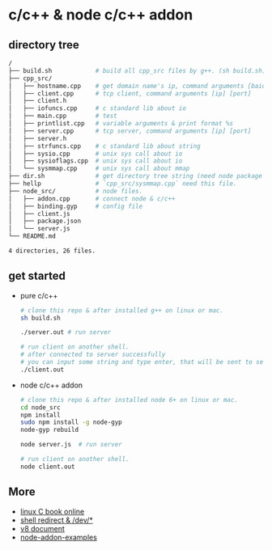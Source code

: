 # c/c++ & node c/c++ addon

## directory tree

```sh
/
├── build.sh            # build all cpp_src files by g++. (sh build.sh)
├── cpp_src/
│   ├── hostname.cpp    # get domain name's ip, command arguments [baidu.com]
│   ├── client.cpp      # tcp client, command arguments [ip] [port]
│   ├── client.h
│   ├── iofuncs.cpp     # c standard lib about io
│   ├── main.cpp        # test
│   ├── printlist.cpp   # variable arguments & print format %s
│   ├── server.cpp      # tcp server, command arguments [ip] [port]
│   ├── server.h
│   ├── strfuncs.cpp    # c standard lib about string
│   ├── sysio.cpp       # unix sys call about io
│   ├── sysioflags.cpp  # unix sys call about io
│   └── sysmmap.cpp     # unix sys call about mmap
├── dir.sh              # get directory tree string (need node package `print-dir`)
├── hellp               # `cpp_src/sysmmap.cpp` need this file.
├── node_src/           # node files.
│   ├── addon.cpp       # connect node & c/c++
│   ├── binding.gyp     # config file
│   ├── client.js
│   ├── package.json
│   └── server.js
└── README.md

4 directories, 26 files.
```

## get started

- pure c/c++
    ```sh
    # clone this repo & after installed g++ on linux or mac.
    sh build.sh

    ./server.out # run server

    # run client on another shell.
    # after connected to server successfully
    # you can input some string and type enter, that will be sent to server.
    ./client.out
    ```

- node c/c++ addon
    ```sh
    # clone this repo & after installed node 6+ on linux or mac.
    cd node_src
    npm install
    sudo npm install -g node-gyp
    node-gyp rebuild

    node server.js  # run server

    # run client on another shell.
    node client.out
    ```

## More

- [linux C book online](http://akaedu.github.io/book/ch37s02.html#id2904122)
- [shell redirect & /dev/*](http://akaedu.github.io/book/ch28s06.html)
- [v8 document](https://v8docs.nodesource.com/node-6.0/dc/d0a/classv8_1_1_value.html)
- [node-addon-examples](https://github.com/nodejs/node-addon-examples/)